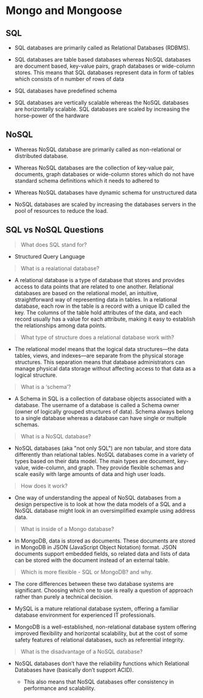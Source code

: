 # Mongo and Mongoose

## SQL

- SQL databases are primarily called as Relational Databases (RDBMS).

- SQL databases are table based databases whereas NoSQL databases are document based, key-value pairs, graph databases or wide-column stores. This means that SQL databases represent data in form of tables which consists of n number of rows of data

- SQL databases have predefined schema

- SQL databases are vertically scalable whereas the NoSQL databases are horizontally scalable. SQL databases are scaled by increasing the horse-power of the hardware

## NoSQL

- Whereas NoSQL database are primarily called as non-relational or distributed database.

- Whereas NoSQL databases are the collection of key-value pair, documents, graph databases or wide-column stores which do not have standard schema definitions which it needs to adhered to

- Whereas NoSQL databases have dynamic schema for unstructured data

- NoSQL databases are scaled by increasing the databases servers in the pool of resources to reduce the load.

## SQL vs NoSQL Questions

> What does SQL stand for?

- Structured Query Language

> What is a realational database?

- A relational database is a type of database that stores and provides access to data points that are related to one another. Relational databases are based on the relational model, an intuitive, straightforward way of representing data in tables. In a relational database, each row in the table is a record with a unique ID called the key. The columns of the table hold attributes of the data, and each record usually has a value for each attribute, making it easy to establish the relationships among data points.

> What type of structure does a relational database work with?

- The relational model means that the logical data structures—the data tables, views, and indexes—are separate from the physical storage structures. This separation means that database administrators can manage physical data storage without affecting access to that data as a logical structure.

> What is a ‘schema’?

- A Schema in SQL is a collection of database objects associated with a database. The username of a database is called a Schema owner (owner of logically grouped structures of data). Schema always belong to a single database whereas a database can have single or multiple schemas.

> What is a NoSQL database?

- NoSQL databases (aka "not only SQL") are non tabular, and store data differently than relational tables. NoSQL databases come in a variety of types based on their data model. The main types are document, key-value, wide-column, and graph. They provide flexible schemas and scale easily with large amounts of data and high user loads.

> How does it work?

- One way of understanding the appeal of NoSQL databases from a design perspective is to look at how the data models of a SQL and a NoSQL database might look in an oversimplified example using address data.

> What is inside of a Mongo database?

- In MongoDB, data is stored as documents. These documents are stored in MongoDB in JSON (JavaScript Object Notation) format. JSON documents support embedded fields, so related data and lists of data can be stored with the document instead of an external table.

> Which is more flexible - SQL or MongoDB? and why.

- The core differences between these two database systems are significant. Choosing which one to use is really a question of approach rather than purely a technical decision.

- MySQL is a mature relational database system, offering a familiar database environment for experienced IT professionals.

- MongoDB is a well-established, non-relational database system offering improved flexibility and horizontal scalability, but at the cost of some safety features of relational databases, such as referential integrity.

> What is the disadvantage of a NoSQL database?

- NoSQL databases don’t have the reliability functions which Relational Databases have (basically don’t support ACID).

  - This also means that NoSQL databases offer consistency in performance and scalability.
